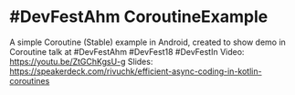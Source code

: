 # #DevFestAhm CoroutineExample
A simple Coroutine (Stable) example in Android, created to show demo in Coroutine talk at #DevFestAhm #DevFest18 #DevFestIn
Video: https://youtu.be/ZtGChKgsU-g
Slides: https://speakerdeck.com/rivuchk/efficient-async-coding-in-kotlin-coroutines


